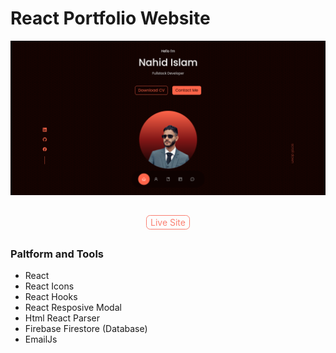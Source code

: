 # React Portfolio Website 

![Screenshot](screenshots/portfolio_sc_1.png)

<div style="margin:2rem auto; text-align:center">
<a style="border:1px solid salmon;padding:2px 6px;color:salmon;border-radius:0.4rem; text-decoration:none;" href="https://nahidislam.net">Live Site</a>
</div>

### Paltform and Tools

- React
- React Icons
- React Hooks
- React Resposive Modal
- Html React Parser
- Firebase Firestore (Database)
- EmailJs